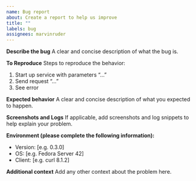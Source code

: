 ```yaml
---
name: Bug report
about: Create a report to help us improve
title: ""
labels: bug
assignees: marvinruder
---
```


**Describe the bug**
A clear and concise description of what the bug is.

**To Reproduce**
Steps to reproduce the behavior:

1. Start up service with parameters “…”
2. Send request “…”
3. See error

**Expected behavior**
A clear and concise description of what you expected to happen.

**Screenshots and Logs**
If applicable, add screenshots and log snippets to help explain your problem.

**Environment (please complete the following information):**

- Version: [e.g. 0.3.0]
- OS: [e.g. Fedora Server 42]
- Client: [e.g. curl 8.1.2]

**Additional context**
Add any other context about the problem here.
